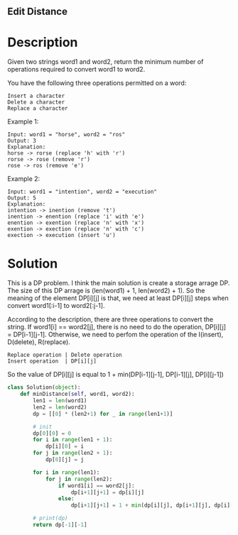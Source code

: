 Edit Distance
---

# Description
Given two strings word1 and word2, return the minimum number of operations required to convert word1 to word2.

You have the following three operations permitted on a word:

    Insert a character
    Delete a character
    Replace a character

Example 1:
```
Input: word1 = "horse", word2 = "ros"
Output: 3
Explanation: 
horse -> rorse (replace 'h' with 'r')
rorse -> rose (remove 'r')
rose -> ros (remove 'e')
```
Example 2:
```
Input: word1 = "intention", word2 = "execution"
Output: 5
Explanation: 
intention -> inention (remove 't')
inention -> enention (replace 'i' with 'e')
enention -> exention (replace 'n' with 'x')
exention -> exection (replace 'n' with 'c')
exection -> execution (insert 'u')
```

# Solution

This is a DP problem. I think the main solution is create a storage arrage DP. The size of this DP arrage is (len(word1) + 1, len(word2) + 1). So the meaning of the element DP[i][j] is that, we need at least DP[i][j] steps when convert word1[:i-1] to word2[:j-1].

According to the description, there are three operations to convert the string. If word1[i] == word2[j], there is no need to do the operation, DP[i][j] = DP[i-1][j-1]. Otherwise, we need to perfom the operation of the I(insert), D(delete), R(replace).

```
Replace operation | Delete operation
Insert operation  | DP[i][j]
```

So the value of DP[i][j] is equal to 1 + min(DP[i-1][j-1], DP[i-1][j], DP[i][j-1])

``` python
class Solution(object):
    def minDistance(self, word1, word2):
        len1 = len(word1)
        len2 = len(word2)
        dp = [[0] * (len2+1) for _ in range(len1+1)]

        # init
        dp[0][0] = 0
        for i in range(len1 + 1):
            dp[i][0] = i
        for j in range(len2 + 1):
            dp[0][j] = j

        for i in range(len1):
            for j in range(len2):
                if word1[i] == word2[j]:
                    dp[i+1][j+1] = dp[i][j]
                else:
                    dp[i+1][j+1] = 1 + min(dp[i][j], dp[i+1][j], dp[i][j+1])

        # print(dp)
        return dp[-1][-1]
```
